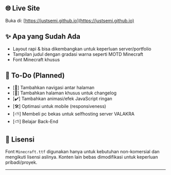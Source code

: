 
## 🌐 Live Site

Buka di: [https://justsemi.github.io](https://justsemi.github.io)

## ✨ Apa yang Sudah Ada

- Layout rapi & bisa dikembangkan untuk keperluan server/portfolio
- Tampilan judul dengan gradasi warna seperti MOTD Minecraft
- Font Minecraft khusus

## 📌 To-Do (Planned)

- [📝] Tambahkan navigasi antar halaman
- [📝] Tambahkan halaman khusus untuk changelog
- [✔️] Tambahkan animasi/efek JavaScript ringan
- [🛠️] Optimasi untuk mobile (responsiveness)
- [⛅] Membeli pc bekas untuk selfhosting server VALAKRA
- [⛅] Belajar Back-End

## 📜 Lisensi

Font `Minecraft.ttf` digunakan hanya untuk kebutuhan non-komersial dan mengikuti lisensi aslinya. Konten lain bebas dimodifikasi untuk keperluan pribadi/proyek.

---